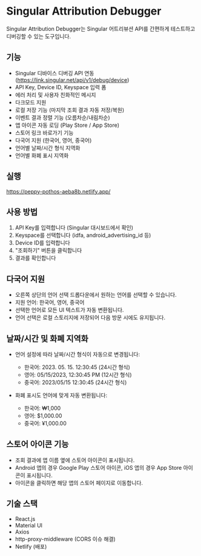# Singular Attribution Debugger

Singular Attribution Debugger는 Singular 어트리뷰션 API를 간편하게 테스트하고 디버깅할 수 있는 도구입니다.

## 기능

- Singular 디바이스 디버깅 API 연동 (https://link.singular.net/api/v1/debug/device)
- API Key, Device ID, Keyspace 입력 폼
- 에러 처리 및 사용자 친화적인 메시지
- 다크모드 지원
- 로컬 저장 기능 (마지막 조회 결과 자동 저장/복원)
- 이벤트 결과 정렬 기능 (오름차순/내림차순)
- 앱 아이콘 자동 로딩 (Play Store / App Store)
- 스토어 링크 바로가기 기능
- 다국어 지원 (한국어, 영어, 중국어)
- 언어별 날짜/시간 형식 지역화
- 언어별 화폐 표시 지역화

## 실행

https://peppy-pothos-aeba8b.netlify.app/

## 사용 방법

1. API Key를 입력합니다 (Singular 대시보드에서 확인)
2. Keyspace를 선택합니다 (idfa, android_advertising_id 등)
3. Device ID를 입력합니다
4. "조회하기" 버튼을 클릭합니다
5. 결과를 확인합니다

## 다국어 지원

- 오른쪽 상단의 언어 선택 드롭다운에서 원하는 언어를 선택할 수 있습니다.
- 지원 언어: 한국어, 영어, 중국어
- 선택한 언어로 모든 UI 텍스트가 자동 변환됩니다.
- 언어 선택은 로컬 스토리지에 저장되어 다음 방문 시에도 유지됩니다.

## 날짜/시간 및 화폐 지역화

- 언어 설정에 따라 날짜/시간 형식이 자동으로 변경됩니다:
  - 한국어: 2023. 05. 15. 12:30:45 (24시간 형식)
  - 영어: 05/15/2023, 12:30:45 PM (12시간 형식)
  - 중국어: 2023/05/15 12:30:45 (24시간 형식)

- 화폐 표시도 언어에 맞게 자동 변환됩니다:
  - 한국어: ₩1,000
  - 영어: $1,000.00
  - 중국어: ¥1,000.00

## 스토어 아이콘 기능

- 조회 결과에 앱 이름 옆에 스토어 아이콘이 표시됩니다.
- Android 앱의 경우 Google Play 스토어 아이콘, iOS 앱의 경우 App Store 아이콘이 표시됩니다.
- 아이콘을 클릭하면 해당 앱의 스토어 페이지로 이동합니다.

## 기술 스택

- React.js
- Material UI
- Axios
- http-proxy-middleware (CORS 이슈 해결)
- Netlify (배포)
